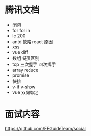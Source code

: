 # 腾讯文档

- 闭包
- for for in
- lc 200
- antd 缺陷 react 原因
- xss
- vue diff
- 数组 链表区别
- tcp 三次握手 四次挥手
- array reduce
- promise
- 快排
- v-if v-show
- vue 双向绑定

# 面试内容

https://github.com/FEGuideTeam/social

